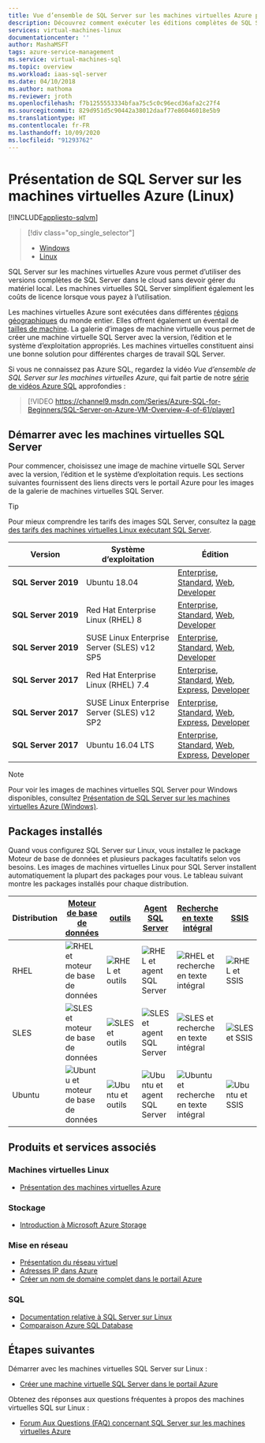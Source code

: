 ```yaml
---
title: Vue d’ensemble de SQL Server sur les machines virtuelles Azure pour Linux | Microsoft Docs
description: Découvrez comment exécuter les éditions complètes de SQL Server sur les machines virtuelles Azure pour Linux. Obtenez des liens directs vers toutes les images de machine virtuelle SQL Server Linux et le contenu associé.
services: virtual-machines-linux
documentationcenter: ''
author: MashaMSFT
tags: azure-service-management
ms.service: virtual-machines-sql
ms.topic: overview
ms.workload: iaas-sql-server
ms.date: 04/10/2018
ms.author: mathoma
ms.reviewer: jroth
ms.openlocfilehash: f7b1255553334bfaa75c5c0c96ecd36afa2c27f4
ms.sourcegitcommit: 829d951d5c90442a38012daaf77e86046018e5b9
ms.translationtype: HT
ms.contentlocale: fr-FR
ms.lasthandoff: 10/09/2020
ms.locfileid: "91293762"
---
```

# <a name="overview-of-sql-server-on-azure-virtual-machines-linux"></a>Présentation de SQL Server sur les machines virtuelles Azure (Linux)
[!INCLUDE[appliesto-sqlvm](../../includes/appliesto-sqlvm.md)]

> [!div class="op_single_selector"]
> * [Windows](../windows/sql-server-on-azure-vm-iaas-what-is-overview.md)
> * [Linux](sql-server-on-linux-vm-what-is-iaas-overview.md)

SQL Server sur les machines virtuelles Azure vous permet d’utiliser des versions complètes de SQL Server dans le cloud sans devoir gérer du matériel local. Les machines virtuelles SQL Server simplifient également les coûts de licence lorsque vous payez à l’utilisation.

Les machines virtuelles Azure sont exécutées dans différentes [régions géographiques](https://azure.microsoft.com/regions/) du monde entier. Elles offrent également un éventail de [tailles de machine](../../../virtual-machines/windows/sizes.md). La galerie d’images de machine virtuelle vous permet de créer une machine virtuelle SQL Server avec la version, l’édition et le système d’exploitation appropriés. Les machines virtuelles constituent ainsi une bonne solution pour différentes charges de travail SQL Server. 

Si vous ne connaissez pas Azure SQL, regardez la vidéo *Vue d’ensemble de SQL Server sur les machines virtuelles Azure*, qui fait partie de notre [série de vidéos Azure SQL](https://channel9.msdn.com/Series/Azure-SQL-for-Beginners?WT.mc_id=azuresql4beg_azuresql-ch9-niner) approfondies :
> [!VIDEO https://channel9.msdn.com/Series/Azure-SQL-for-Beginners/SQL-Server-on-Azure-VM-Overview-4-of-61/player]

## <a name="get-started-with-sql-server-vms"></a><a id="create"></a> Démarrer avec les machines virtuelles SQL Server

Pour commencer, choisissez une image de machine virtuelle SQL Server avec la version, l’édition et le système d’exploitation requis. Les sections suivantes fournissent des liens directs vers le portail Azure pour les images de la galerie de machines virtuelles SQL Server.

> [!TIP]
> Pour mieux comprendre les tarifs des images SQL Server, consultez la [page des tarifs des machines virtuelles Linux exécutant SQL Server](https://azure.microsoft.com/pricing/details/virtual-machines/linux/).

| Version | Système d’exploitation | Édition |
| --- | --- | --- |
| **SQL Server 2019** | Ubuntu 18.04 | [Enterprise](https://ms.portal.azure.com/#create/microsoftsqlserver.sql2019-ubuntu1804enterprise-ARM), [Standard](https://ms.portal.azure.com/#create/microsoftsqlserver.sql2019-ubuntu1804standard-ARM), [Web](https://ms.portal.azure.com/#create/microsoftsqlserver.sql2019-ubuntu1804web-ARM), [Developer](https://ms.portal.azure.com/#create/microsoftsqlserver.sql2019-ubuntu1804sqldev-ARM) | 
| **SQL Server 2019** | Red Hat Enterprise Linux (RHEL) 8 | [Enterprise](https://ms.portal.azure.com/#create/microsoftsqlserver.sql2019-rhel8enterprise-ARM), [Standard](https://ms.portal.azure.com/#create/microsoftsqlserver.sql2019-rhel8standard-ARM), [Web](https://ms.portal.azure.com/#create/microsoftsqlserver.sql2019-rhel8web-ARM), [Developer](https://ms.portal.azure.com/#create/microsoftsqlserver.sql2019-rhel8sqldev-ARM)|
| **SQL Server 2019** | SUSE Linux Enterprise Server (SLES) v12 SP5 | [Enterprise](https://ms.portal.azure.com/#create/microsoftsqlserver.sql2019-sles12sp5enterprise-ARM), [Standard](https://ms.portal.azure.com/#create/microsoftsqlserver.sql2019-sles12sp5standard-ARM), [Web](https://ms.portal.azure.com/#create/microsoftsqlserver.sql2019-sles12sp5web-ARM), [Developer](https://ms.portal.azure.com/#create/microsoftsqlserver.sql2019-sles12sp5sqldev-ARM)|
| **SQL Server 2017** | Red Hat Enterprise Linux (RHEL) 7.4 |[Enterprise](https://portal.azure.com/#create/Microsoft.SQLServer2017EnterpriseonRedHatEnterpriseLinux74), [Standard](https://portal.azure.com/#create/Microsoft.SQLServer2017StandardonRedHatEnterpriseLinux74), [Web](https://portal.azure.com/#create/Microsoft.SQLServer2017WebonRedHatEnterpriseLinux74), [Express](https://portal.azure.com/#create/Microsoft.FreeSQLServerLicenseSQLServer2017ExpressonRedHatEnterpriseLinux74), [Developer](https://portal.azure.com/#create/Microsoft.FreeSQLServerLicenseSQLServer2017DeveloperonRedHatEnterpriseLinux74) |
| **SQL Server 2017** | SUSE Linux Enterprise Server (SLES) v12 SP2 |[Enterprise](https://portal.azure.com/#create/Microsoft.SQLServer2017EnterpriseonSLES12SP2), [Standard](https://portal.azure.com/#create/Microsoft.SQLServer2017StandardonSLES12SP2), [Web](https://portal.azure.com/#create/Microsoft.SQLServer2017WebonSLES12SP2), [Express](https://portal.azure.com/#create/Microsoft.FreeSQLServerLicenseSQLServer2017ExpressonSLES12SP2), [Developer](https://portal.azure.com/#create/Microsoft.FreeSQLServerLicenseSQLServer2017DeveloperonSLES12SP2) |
| **SQL Server 2017** | Ubuntu 16.04 LTS |[Enterprise](https://portal.azure.com/#create/Microsoft.SQLServer2017EnterpriseonUbuntuServer1604LTS), [Standard](https://portal.azure.com/#create/Microsoft.SQLServer2017StandardonUbuntuServer1604LTS), [Web](https://portal.azure.com/#create/Microsoft.SQLServer2017WebonUbuntuServer1604LTS), [Express](https://portal.azure.com/#create/Microsoft.FreeSQLServerLicenseSQLServer2017ExpressonUbuntuServer1604LTS), [Developer](https://portal.azure.com/#create/Microsoft.FreeSQLServerLicenseSQLServer2017DeveloperonUbuntuServer1604LTS) |

> [!NOTE]
> Pour voir les images de machines virtuelles SQL Server pour Windows disponibles, consultez [Présentation de SQL Server sur les machines virtuelles Azure (Windows)](../windows/sql-server-on-azure-vm-iaas-what-is-overview.md).

## <a name="installed-packages"></a><a id="packages"></a> Packages installés

Quand vous configurez SQL Server sur Linux, vous installez le package Moteur de base de données et plusieurs packages facultatifs selon vos besoins. Les images de machines virtuelles Linux pour SQL Server installent automatiquement la plupart des packages pour vous. Le tableau suivant montre les packages installés pour chaque distribution.

| Distribution | [Moteur de base de données](https://docs.microsoft.com/sql/linux/sql-server-linux-setup) | [outils](https://docs.microsoft.com/sql/linux/sql-server-linux-setup-tools) | [Agent SQL Server](https://docs.microsoft.com/sql/linux/sql-server-linux-setup-sql-agent) | [Recherche en texte intégral](https://docs.microsoft.com/sql/linux/sql-server-linux-setup-full-text-search) | [SSIS](https://docs.microsoft.com/sql/linux/sql-server-linux-setup-ssis) | [Module complémentaire HA](https://docs.microsoft.com/sql/linux/sql-server-linux-business-continuity-dr) |
|---|---|---|---|---|---|---|
| RHEL | ![RHEL et moteur de base de données](./media/sql-server-on-linux-vm-what-is-iaas-overview/yes.png) | ![RHEL et outils](./media/sql-server-on-linux-vm-what-is-iaas-overview/yes.png) | ![RHEL et agent SQL Server](./media/sql-server-on-linux-vm-what-is-iaas-overview/yes.png) | ![RHEL et recherche en texte intégral](./media/sql-server-on-linux-vm-what-is-iaas-overview/yes.png) | ![RHEL et SSIS](./media/sql-server-on-linux-vm-what-is-iaas-overview/yes.png) | ![RHEL et module complémentaire HA](./media/sql-server-on-linux-vm-what-is-iaas-overview/yes.png) |
| SLES | ![SLES et moteur de base de données](./media/sql-server-on-linux-vm-what-is-iaas-overview/yes.png) | ![SLES et outils](./media/sql-server-on-linux-vm-what-is-iaas-overview/yes.png) | ![SLES et agent SQL Server](./media/sql-server-on-linux-vm-what-is-iaas-overview/yes.png) | ![SLES et recherche en texte intégral](./media/sql-server-on-linux-vm-what-is-iaas-overview/yes.png) | ![SLES et SSIS](./media/sql-server-on-linux-vm-what-is-iaas-overview/no.png) | ![SLES et module complémentaire HA](./media/sql-server-on-linux-vm-what-is-iaas-overview/yes.png)|
| Ubuntu | ![Ubuntu et moteur de base de données](./media/sql-server-on-linux-vm-what-is-iaas-overview/yes.png) | ![Ubuntu et outils](./media/sql-server-on-linux-vm-what-is-iaas-overview/yes.png) | ![Ubuntu et agent SQL Server](./media/sql-server-on-linux-vm-what-is-iaas-overview/yes.png) | ![Ubuntu et recherche en texte intégral](./media/sql-server-on-linux-vm-what-is-iaas-overview/yes.png) | ![Ubuntu et SSIS](./media/sql-server-on-linux-vm-what-is-iaas-overview/yes.png) | ![Ubuntu et module complémentaire HA](./media/sql-server-on-linux-vm-what-is-iaas-overview/yes.png) |

## <a name="related-products-and-services"></a>Produits et services associés

### <a name="linux-virtual-machines"></a>Machines virtuelles Linux

* [Présentation des machines virtuelles Azure](../../../virtual-machines/linux/overview.md)

### <a name="storage"></a>Stockage

* [Introduction à Microsoft Azure Storage](../../../storage/common/storage-introduction.md)

### <a name="networking"></a>Mise en réseau

* [Présentation du réseau virtuel](../../../virtual-network/virtual-networks-overview.md)
* [Adresses IP dans Azure](../../../virtual-network/public-ip-addresses.md)
* [Créer un nom de domaine complet dans le portail Azure](../../../virtual-machines/windows/portal-create-fqdn.md)

### <a name="sql"></a>SQL

* [Documentation relative à SQL Server sur Linux](https://docs.microsoft.com/sql/linux)
* [Comparaison Azure SQL Database](../../azure-sql-iaas-vs-paas-what-is-overview.md)

## <a name="next-steps"></a>Étapes suivantes

Démarrer avec les machines virtuelles SQL Server sur Linux :

* [Créer une machine virtuelle SQL Server dans le portail Azure](sql-vm-create-portal-quickstart.md)

Obtenez des réponses aux questions fréquentes à propos des machines virtuelles SQL sur Linux :

* [Forum Aux Questions (FAQ) concernant SQL Server sur les machines virtuelles Azure](frequently-asked-questions-faq.md)
